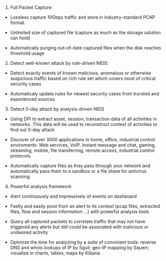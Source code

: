 1. Full Packet Capture: 
- Lossless capture 10Gbps traffic and store in industry-standard PCAP format.


- Unlimited size of captured file (capture as much as the storage solution can hold)

- Automatically purging out-of-date captured files when the disk reaches threshold usage

2. Detect well-known attack by rule-driven NIDS:

- Detect exactly events of known malicious, anomalous or otherwise suspicious traffic based on rich rule set which covers most of critical security cases

- Automaticaly update rules for newest security cases from trursted and experienced sources

3. Detect 0-day attack by analysis-driven NIDS 

- Using DPI to extract asset, session, transaction data of all activities in networks. This data will be used to reconstruct context of activities to find out 0-day attack

- Discover of over 3000 applications in home, office, industrial control enviroments: Web services, VoIP, Instant message and chat, gaming, streaming, mobile, file transferring, remote access, industrial control protocols. 

- Automatically capture files as they pass through your network and automatically pass them to a sandbox or a file share for antivirus scanning

4. Powerful analysis framework

- Alert continuously and impressively of events on dashboard 

- Fastly and easily pivot from an alert to its context (pcap files, extracted files, flow and session information ...) with powerful analysis tools

- Query all captured packets to correlate traffic that may not have triggered any alerts but still could be associated with malicious or undesired activity  

- Optimize the time for analyzing by a suite of convinient tools: reverse DNS and whois lookups of IP by Sguil; geo-IP mapping by Squert; visualize in charts, tables, maps by Kibana

